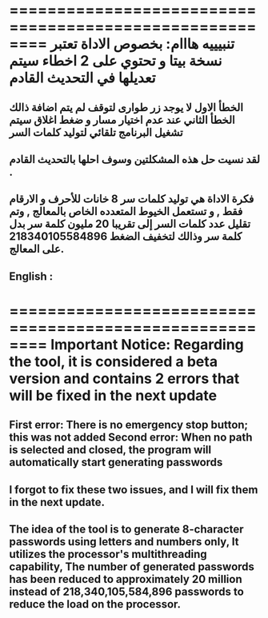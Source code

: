 ========================================================
تنبيييه هااام:
 بخصوص الاداة تعتبر نسخة بيتا و تحتوي على 2 اخطاء سيتم تعديلها في التحديث القادم
===================================================
الخطأ الاول لا يوجد زر طوارى لتوقف لم يتم اضافة ذالك
الخطأ الثاني عند عدم اختيار مسار و ضغط اغلاق سيتم تشغيل البرنامج تلقائي لتوليد كلمات السر 
------------------------------------------------------------
لقد نسيت حل هذه المشكلتين وسوف احلها بالتحديث القادم .
---------------------------------------------------------
فكرة الاداة هي توليد كلمات سر 8 خانات للأحرف و الارقام فقط ,
و تستعمل الخيوط المتعدده الخاص بالمعالج , 
وتم تقليل عدد كلمات السر إلى تقريبا 20 مليون كلمة سر بدل  
218340105584896 كلمة سر 
وذالك لتخفيف الضغط على المعالج.
------------------------------------------------------------------------
English : 
------------------
========================================================
Important Notice:
Regarding the tool, it is considered a beta version and contains 2 errors that will be fixed in the next update
========================================================
First error: There is no emergency stop button; this was not added
Second error: When no path is selected and closed, the program will automatically start generating passwords
------------------------------------------------------------
I forgot to fix these two issues, and I will fix them in the next update.
---------------------------------------------------------
The idea of the tool is to generate 8-character passwords using letters and numbers only,
It utilizes the processor's multithreading capability,
The number of generated passwords has been reduced to approximately 20 million instead of 
218,340,105,584,896 passwords 
to reduce the load on the processor.
------------------------------------------------------------------------

